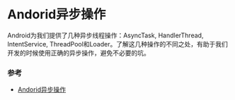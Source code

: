 # Andorid异步操作
Android为我们提供了几种异步线程操作：AsyncTask, HandlerThread, IntentService, ThreadPool和Loader。了解这几种操作的不同之处，有助于我们开发的时候使用正确的异步操作，避免不必要的坑。


### 参考
* [Andorid异步操作](https://www.jianshu.com/p/b3f39f8389b1)